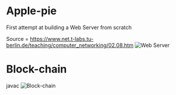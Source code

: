 # Apple-pie

First attempt at building a Web Server from scratch

Source = https://www.net.t-labs.tu-berlin.de/teaching/computer_networking/02.08.htm 
![Web Server
](https://github.com/ankurv37/Apple-pie/blob/main/WebServer.JPG )


# Block-chain

javac 
![Block-chain 
](https://github.com/ankurv37/Apple-pie/blob/main/BlockChainJava-1.JPG )
